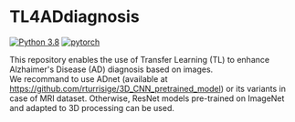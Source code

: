 # TL4ADdiagnosis

[![Python 3.8](https://img.shields.io/badge/python-3.8-blue.svg)](https://www.python.org/downloads/release/python-380/)
[![pytorch](https://img.shields.io/badge/PyTorch-1.12.1-EE4C2C.svg?style=flat&logo=pytorch)](https://pytorch.org)

This repository enables the use of Transfer Learning (TL) to enhance Alzhaimer's Disease (AD) diagnosis based on images.  
We recommand to use ADnet (available at https://github.com/rturrisige/3D_CNN_pretrained_model) or its variants in case of MRI dataset. 
Otherwise, ResNet models pre-trained on ImageNet and adapted to 3D processing can be used. 


